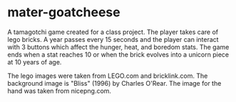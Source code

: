 # mater-goatcheese
A tamagotchi game created for a class project. The player takes care of lego bricks. A year passes every 15 seconds and the player can interact with 3 buttons which affect the hunger, heat, and boredom stats. The game ends when a stat reaches 10 or when the brick evolves into a unicorn piece at 10 years of age.

The lego images were taken from LEGO.com and bricklink.com. The background image is "Bliss" (1996) by Charles O'Rear. The image for the hand was taken from nicepng.com.
